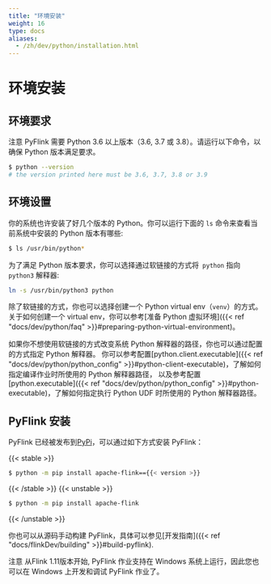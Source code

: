 ```yaml
---
title: "环境安装"
weight: 16
type: docs
aliases:
  - /zh/dev/python/installation.html
---
```

<!--
Licensed to the Apache Software Foundation (ASF) under one
or more contributor license agreements.  See the NOTICE file
distributed with this work for additional information
regarding copyright ownership.  The ASF licenses this file
to you under the Apache License, Version 2.0 (the
"License"); you may not use this file except in compliance
with the License.  You may obtain a copy of the License at

  http://www.apache.org/licenses/LICENSE-2.0

Unless required by applicable law or agreed to in writing,
software distributed under the License is distributed on an
"AS IS" BASIS, WITHOUT WARRANTIES OR CONDITIONS OF ANY
KIND, either express or implied.  See the License for the
specific language governing permissions and limitations
under the License.
-->

# 环境安装



## 环境要求
<span class="label label-info">注意</span> PyFlink 需要 Python 3.6 以上版本（3.6, 3.7 或 3.8）。请运行以下命令，以确保 Python 版本满足要求。

```bash
$ python --version
# the version printed here must be 3.6, 3.7, 3.8 or 3.9
```

## 环境设置

你的系统也许安装了好几个版本的 Python。你可以运行下面的 `ls` 命令来查看当前系统中安装的 Python 版本有哪些:

```bash
$ ls /usr/bin/python*
```

为了满足 Python 版本要求，你可以选择通过软链接的方式将` python` 指向 `python3` 解释器:

```bash
ln -s /usr/bin/python3 python
```

除了软链接的方式，你也可以选择创建一个 Python virtual env（`venv`）的方式。关于如何创建一个 virtual env，你可以参考[准备 Python 虚拟环境]({{< ref "docs/dev/python/faq" >}}#preparing-python-virtual-environment)。

如果你不想使用软链接的方式改变系统 Python 解释器的路径，你也可以通过配置的方式指定 Python 解释器。
你可以参考配置[python.client.executable]({{< ref "docs/dev/python/python_config" >}}#python-client-executable)，了解如何指定编译作业时所使用的 Python 解释器路径，
以及参考配置[python.executable]({{< ref "docs/dev/python/python_config" >}}#python-executable)，了解如何指定执行 Python UDF 时所使用的 Python 解释器路径。

## PyFlink 安装

PyFlink 已经被发布到[PyPi](https://pypi.org/project/apache-flink/)，可以通过如下方式安装 PyFlink：

{{< stable >}}
```bash
$ python -m pip install apache-flink=={{< version >}}
```
{{< /stable >}}
{{< unstable >}}
```bash
$ python -m pip install apache-flink
```
{{< /unstable >}}

你也可以从源码手动构建 PyFlink，具体可以参见[开发指南]({{< ref "docs/flinkDev/building" >}}#build-pyflink).

<span class="label label-info">注意</span> 从Flink 1.11版本开始, PyFlink 作业支持在 Windows 系统上运行，因此您也可以在 Windows 上开发和调试 PyFlink 作业了。

